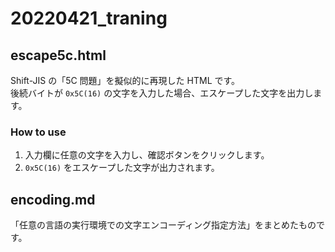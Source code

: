 # 20220421_traning

## escape5c.html

Shift-JIS の「5C 問題」を擬似的に再現した HTML です。  
後続バイトが `0x5C(16)` の文字を入力した場合、エスケープした文字を出力します。

### How to use

1. 入力欄に任意の文字を入力し、確認ボタンをクリックします。
2. `0x5C(16)` をエスケープした文字が出力されます。

## encoding.md

「任意の言語の実行環境での文字エンコーディング指定方法」をまとめたものです。
